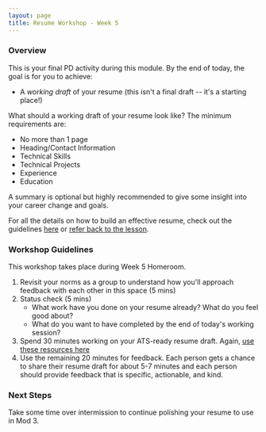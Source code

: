 ```yaml
---
layout: page
title: Resume Workshop - Week 5
---
```


### Overview
This is your final PD activity during this module. By the end of today, the goal is for you to achieve:

* A *working draft* of your resume (this isn't a final draft -- it's a starting place!)

What should a working draft of your resume look like? The minimum requirements are:

* No more than 1 page
* Heading/Contact Information
* Technical Skills
* Technical Projects
* Experience
* Education

A summary is optional but highly recommended to give some insight into your career change and goals.

For all the details on how to build an effective resume, check out the guidelines [here](/resources/resume_resources) or [refer back to the lesson](/module_two/week_1_career_roadmap).

### Workshop Guidelines
This workshop takes place during Week 5 Homeroom.

1. Revisit your norms as a group to understand how you'll approach feedback with each other in this space (5 mins)
2. Status check (5 mins)
   * What work have you done on your resume already? What do you feel good about? 
   * What do you want to have completed by the end of today's working session?
3. Spend 30 minutes working on your ATS-ready resume draft. Again, [use these resources here](/resources/resume_resources)
4. Use the remaining 20 minutes for feedback. Each person gets a chance to share their resume draft for about 5-7 minutes and each person should provide feedback that is specific, actionable, and kind.

### Next Steps
Take some time over intermission to continue polishing your resume to use in Mod 3. 
